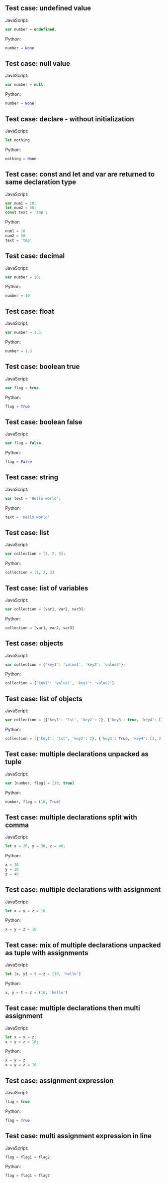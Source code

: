 ## Test case: undefined value
JavaScript:
```js
var number = undefined;
```

Python:
```py
number = None
```

## Test case: null value
JavaScript:
```js
var number = null;
```

Python:
```py
number = None
```

## Test case: declare - without initialization
JavaScript:
```js
let nothing
```

Python:
```py
nothing = None
```


## Test case: const and let and var are returned to same declaration type
JavaScript:
```js
var num1 = 10;
let num2 = 50;
const text = 'tmp';
```

Python
```py
num1 = 10
num2 = 50
text = 'tmp'

```


## Test case: decimal
JavaScript:
```js
var number = 10;
```

Python:
```py
number = 10
```

## Test case: float
JavaScript:
```js
var number = 1.5;
```

Python:
```py
number = 1.5
```

## Test case: boolean true
JavaScript:
```js
var flag = true
```

Python:
```py
flag = True
```

## Test case: boolean false
JavaScript:
```js
var flag = false
```

Python:
```py
flag = False
```

## Test case: string
JavaScript:
```js
var text = 'Hello world';
```

Python:
```py
text = 'Hello world'
```

## Test case: list
JavaScript:
```js
var collection = [1, 2, 3];
```

Python:
```py
collection = [1, 2, 3]
```

## Test case: list of variables
JavaScript:
```js
var collection = [var1, var2, var3];
```

Python:
```py
collection = [var1, var2, var3]
```

## Test case: objects
JavaScript:
```js
var collection = {'key1': 'value1', 'key2': 'value2'};
```

Python:
```py
collection = {'key1': 'value1', 'key2': 'value2'}
```

## Test case: list of objects
JavaScript:
```js
var collection = [{'key1': '1st', 'key2': 2}, {'key3': true, 'key4': [1, 2, 3]}];
```

Python:
```py
collection = [{'key1': '1st', 'key2': 2}, {'key3': True, 'key4': [1, 2, 3]}]
```

## Test case: multiple declarations unpacked as tuple
JavaScript:
```js
var [number, flag] = [10, true]
```

Python:
```py
number, flag = (10, True)
```

## Test case: multiple declarations split with comma
JavaScript:
```js
let x = 20, y = 30, z = 40;
```

Python:
```py
x = 20
y = 30
z = 40
```

## Test case: multiple declarations with assignment
JavaScript:
```js
let x = y = z = 10
```

Python:
```py
x = y = z = 10
```

## Test case: mix of multiple declarations unpacked as tuple with assignments
JavaScript:
```js
let [x, y] = t = z = [10, 'hello']
```

Python:
```py
x, y = t = z = (10, 'hello')
```

## Test case: multiple declarations then multi assignment
JavaScript:
```js
let x = y = z;
x = y = z = 10;
```

Python:
```py
x = y = z
x = y = z = 10
```

## Test case: assignment expression
JavaScript:
```js
flag = true
```

Python:
```py
flag = True
```

## Test case: multi assignment expression in line
JavaScript:
```js
flag = flag1 = flag2
```

Python:
```py
flag = flag1 = flag2
```